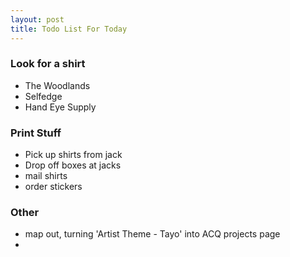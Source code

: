 ```yaml
---
layout: post
title: Todo List For Today
---
```


### Look for a shirt
- The Woodlands
- Selfedge
- Hand Eye Supply

### Print Stuff
- Pick up shirts from jack
- Drop off boxes at jacks
- mail shirts
- order stickers

### Other
- map out, turning 'Artist Theme - Tayo' into ACQ projects page
- 

